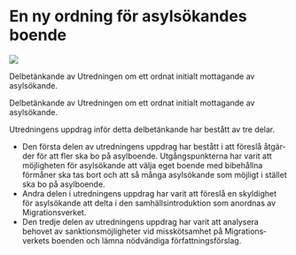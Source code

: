 # En ny ordning för asylsökandes boende

![](/contentassets/f171efbf1b4b4210b40bf935d1e2168f/omslagsou202264.jpg?width=150&quality=85)

Delbetänkande av Utredningen om ett ordnat initialt mottagande av asylsökande.

Delbetänkande av Utredningen om ett ordnat initialt mottagande av asylsökande.

Utredningens uppdrag inför detta delbetänkande har bestått av tre delar.

* Den första delen av utred­ningens uppdrag har bestått i att föreslå åtgär­der för att fler ska bo på asyl­boende. Utgångs­punkterna har varit att möjlig­heten för asyl­sökande att välja eget boende med bibehållna förmåner ska tas bort och att så många asyl­sökande som möjligt i stället ska bo på asyl­boende.
* Andra delen i utred­ningens uppdrag har varit att föreslå en skyldig­het för asyl­sökande att delta i den sam­hälls­intro­duktion som anord­nas av Migrations­verket.
* Den tredje delen av utred­ningens uppdrag har varit att analy­sera behovet av sanktions­möjlig­heter vid missköt­samhet på Migrations­verkets boenden och lämna nöd­vändiga författ­nings­förslag.
